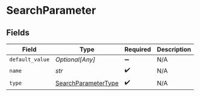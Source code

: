 # SearchParameter


## Fields

| Field                                                             | Type                                                              | Required                                                          | Description                                                       |
| ----------------------------------------------------------------- | ----------------------------------------------------------------- | ----------------------------------------------------------------- | ----------------------------------------------------------------- |
| `default_value`                                                   | *Optional[Any]*                                                   | :heavy_minus_sign:                                                | N/A                                                               |
| `name`                                                            | *str*                                                             | :heavy_check_mark:                                                | N/A                                                               |
| `type`                                                            | [SearchParameterType](../../models/shared/searchparametertype.md) | :heavy_check_mark:                                                | N/A                                                               |